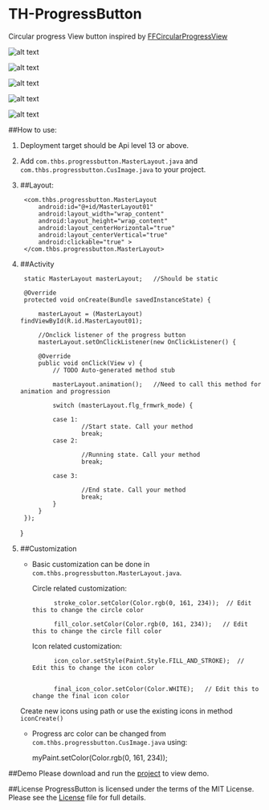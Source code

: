 TH-ProgressButton
============
Circular progress View button inspired by [FFCircularProgressView](https://github.com/elbryan/FFCircularProgressView)

![alt text](https://raw.github.com/Vyshakh-K/TH-ProgressButton/master/screenshots/progressshot1.png "Start state")

![alt text](https://raw.github.com/Vyshakh-K/TH-ProgressButton/master/screenshots/progressshot2.png "Running state")

![alt text](https://raw.github.com/Vyshakh-K/TH-ProgressButton/master/screenshots/progressshot3.png "Progress state")

![alt text](https://raw.github.com/Vyshakh-K/TH-ProgressButton/master/screenshots/progressshot4.png "End state")

![alt text](https://raw.github.com/Vyshakh-K/TH-ProgressButton/master/ProgressButton.gif "Progress Button")

##How to use:
1. Deployment target should be Api level 13 or above.

2. Add `com.thbs.progressbutton.MasterLayout.java` and `com.thbs.progressbutton.CusImage.java` to your project.
  
  
3. ##Layout:
                       
        <com.thbs.progressbutton.MasterLayout
            android:id="@+id/MasterLayout01"
            android:layout_width="wrap_content"
            android:layout_height="wrap_content"
            android:layout_centerHorizontal="true"
            android:layout_centerVertical="true"
            android:clickable="true" >
        </com.thbs.progressbutton.MasterLayout>
 



4. ##Activity
                       
        static MasterLayout masterLayout;   //Should be static
        
        @Override
        protected void onCreate(Bundle savedInstanceState) {
            
            masterLayout = (MasterLayout) findViewById(R.id.MasterLayout01);
            
            //Onclick listener of the progress button
    	    masterLayout.setOnClickListener(new OnClickListener() {
    		
			@Override
			public void onClick(View v) {
				// TODO Auto-generated method stub

				masterLayout.animation();   //Need to call this method for animation and progression
                
				switch (masterLayout.flg_frmwrk_mode) {
                
				case 1:
						//Start state. Call your method
						break;
				case 2:
					
						//Running state. Call your method
						break;
					
				case 3:
					
					    //End state. Call your method
						break;
				}	
			}
		});
    }
            

4. ##Customization
    
    - Basic customization can be done in `com.thbs.progressbutton.MasterLayout.java`.
        
        Circle related customization:
        
                stroke_color.setColor(Color.rgb(0, 161, 234));  // Edit this to change the circle color

                fill_color.setColor(Color.rgb(0, 161, 234));   // Edit this to change the circle fill color
           
           
        Icon related customization:
        
                icon_color.setStyle(Paint.Style.FILL_AND_STROKE);  // Edit this to change the icon color
           
           
                final_icon_color.setColor(Color.WHITE);   // Edit this to change the final icon color
           
    
    
    Create new icons using path or use the existing icons in method `iconCreate()`
        
        

    - Progress arc color can be changed from `com.thbs.progressbutton.CusImage.java` using:
        
        
        
        myPaint.setColor(Color.rgb(0, 161, 234));    
    

##Demo
Please download and run the [project](https://github.com/torryharris/TH-ProgressButton) to view demo.

##License
ProgressButton is licensed under the terms of the MIT License. Please see the [License](https://github.com/torryharris/TH-ProgressButton/blob/master/LICENSE) file for full details.

